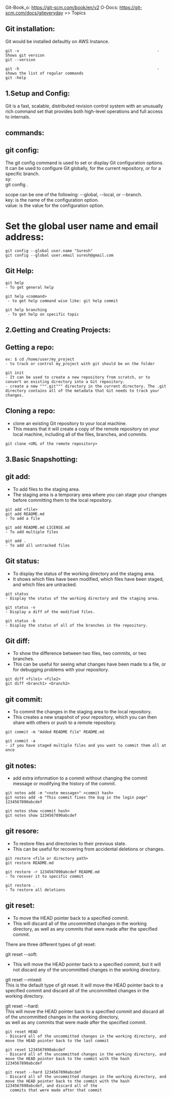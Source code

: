 Git-Book_o: https://git-scm.com/book/en/v2
O-Docs:  https://git-scm.com/docs/giteveryday  >> Topics  


Git installation: 
-----------------
Git would be installed defaultly on AWS Instance.
```
git -v                                                            - Shows git version  
git --version  

git -h                                                            - shows the list of regular commands  
git -help  
```
1.Setup and Config:  
----------------

Git is a fast, scalable, distributed revision control system with an unusually rich command set that provides both high-level operations and full access to internals.  

commands:  
----------

git config: 
---------
The git config command is used to set or display Git configuration options.   
It can be used to configure Git globally, for the current repository, or for a specific branch.   
sy:   
git config <scope>.<key> <value>  

scope can be one of the following: --global, --local, or --branch.  
key: is the name of the configuration option.  
value:  is the value for the configuration option.  

# Set the global user name and email address:  
```
git config --global user.name "Suresh"  
git config --global user.email suresh@gmail.com  
```
Git Help:  
-------
```
git help
- To get general help

git help <command>
 - to get help command wise like: git help commit

git help branching
 - To get help on specific topic
```

2.Getting and Creating Projects:  
---------------

Getting a repo:  
---------------
```
ex: $ cd /home/user/my_project
- to track or control my_project with git should be on the folder  

git init
- It can be used to create a new repository from scratch, or to convert an existing directory into a Git repository.
- create a new """.git""" directory in the current directory. The .git directory contains all of the metadata that Git needs to track your changes.    
```
Cloning a repo:     
----------------
- clone an existing Git repository to your local machine.  
- This means that it will create a copy of the remote repository on your local machine, including all of the files, branches, and commits.  
```
git clone <URL of the remote repository>  
```
3.Basic Snapshotting:
---------------------

git add:
----
- To add files to the staging area.      
- The staging area is a temporary area where you can stage your changes before committing them to the local repository.  
```
git add <file>  
git add README.md
- To add a file

git add README.md LICENSE.md
- To add multiple files

git add .
- To add all untracked files
```
Git status:  
---------
- To display the status of the working directory and the staging area.
- It shows which files have been modified, which files have been staged, and which files are untracked.
```
git status  
- Display the status of the working directory and the staging area.  

git status -v   
- Display a diff of the modified files.  

git status -b   
- Display the status of all of the branches in the repository. 
```
Git diff:  
----------
- To show the difference between two files, two commits, or two branches.
- This can be useful for seeing what changes have been made to a file, or for debugging problems with your repository.
```
git diff <file1> <file2>
git diff <branch1> <branch2>

```

git commit:
-----
- To commit the changes in the staging area to the local repository.
- This creates a new snapshot of your repository, which you can then share with others or push to a remote repository.

```
git commit -m "Added README file" README.md

git commit -a
- if you have staged multiple files and you want to commit them all at once
```
git notes:  
-----------
- add extra information to a commit without changing the commit message or modifying the history of the commit.  
```
git notes add -m "<note message>" <commit hash>
git notes add -m "This commit fixes the bug in the login page" 1234567890abcdef

git notes show <commit hash>  
git notes show 1234567890abcdef
```
git resore:  
-----------
- To restore files and directories to their previous state.
- This can be useful for recovering from accidental deletions or changes.
```
git restore <file or directory path>
git restore README.md

git restore -r 1234567890abcdef README.md
- To recover it to specific commit

git restore .
- To restore all deletions
```
git reset:  
-----------
- To move the HEAD pointer back to a specified commit.    
- This will discard all of the uncommitted changes in the working directory, as well as any commits that were made after the specified commit.
  
There are three different types of git reset:   

git reset --soft:   
- This will move the HEAD pointer back to a specified commit, but it will not discard any of the uncommitted changes in the working directory.
  
git reset --mixed:   
This is the default type of git reset. It will move the HEAD pointer back to a specified commit and discard all of the uncommitted changes in the working directory.  

git reset --hard:   
This will move the HEAD pointer back to a specified commit and discard all of the uncommitted changes in the working directory,   
as well as any commits that were made after the specified commit.  
```
git reset HEAD  
- Discard all of the uncommitted changes in the working directory, and move the HEAD pointer back to the last commit

git reset 1234567890abcdef   
- Discard all of the uncommitted changes in the working directory, and move the HEAD pointer back to the commit with the hash 1234567890abcdef  

git reset --hard 1234567890abcdef
- Discard all of the uncommitted changes in the working directory, and move the HEAD pointer back to the commit with the hash 1234567890abcdef, and discard all of the   
  commits that were made after that commit  
```
